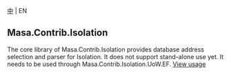 [中](README.zh-CN.md) | EN

## Masa.Contrib.Isolation

The core library of Masa.Contrib.Isolation provides database address selection and parser for Isolation. It does not support stand-alone use yet. It needs to be used through Masa.Contrib.Isolation.UoW.EF. [View usage](../Masa.Contrib.Isolation.UoW.EF/README.md)